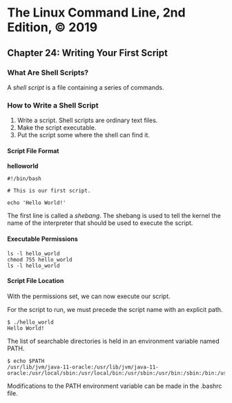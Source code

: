 # The Linux Command Line, 2nd Edition, © 2019

## Chapter 24: Writing Your First Script

### What Are Shell Scripts?

A _shell script_ is a file containing a series of commands.

### How to Write a Shell Script

1. Write a script. Shell scripts are ordinary text files.
2. Make the script executable.
3. Put the script some where the shell can find it.

#### Script File Format

**helloworld**

```
#!/bin/bash

# This is our first script.

echo 'Hello World!'
```

The first line is called a _shebang_. The shebang is used to tell the kernel the name of the interpreter that should be used to execute the script.

#### Executable Permissions

```
ls -l hello_world
chmod 755 hello_world
ls -l hello_world
```

#### Script File Location

With the permissions set, we can now execute our script.

For the script to run, we must precede the script name with an explicit path.

```
$ ./hello_world 
Hello World!
```

The list of searchable directories is held in an environment variable named PATH.

```
$ echo $PATH
/usr/lib/jvm/java-11-oracle:/usr/lib/jvm/java-11-oracle:/usr/local/sbin:/usr/local/bin:/usr/sbin:/usr/bin:/sbin:/bin:/usr/games:/usr/local/games:/snap/bin
```

Modifications to the PATH environment variable can be made in the .bashrc file.

